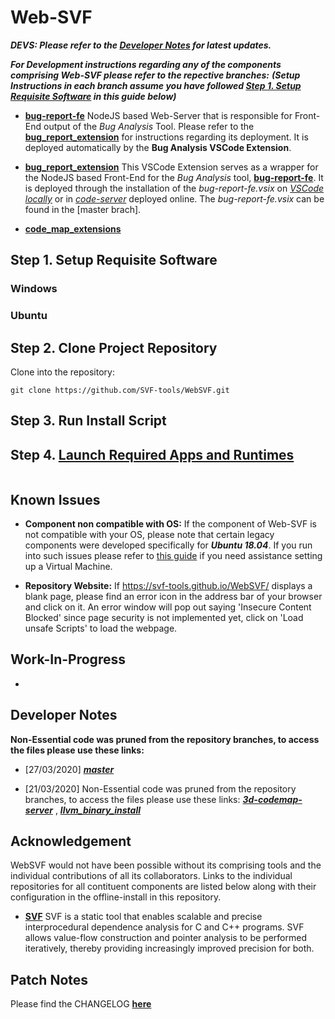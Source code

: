 # Web-SVF

***DEVS: Please refer to the [Developer Notes](https://github.com/SVF-tools/WebSVF/tree/master#developer-notes) for latest updates.***

***For Development instructions regarding any of the components comprising Web-SVF please refer to the repective branches:***
***(Setup Instructions in each branch assume you have followed **[Step 1. Setup Requisite Software](https://github.com/SVF-tools/WebSVF/tree/master#step-1-setup-requisite-software)** in this guide below)***

- **[bug-report-fe](https://github.com/SVF-tools/WebSVF/tree/bug-report-fe)**
NodeJS based Web-Server that is responsible for Front-End output of the *Bug Analysis* Tool. Please refer to the **[bug_report_extension](https://github.com/SVF-tools/WebSVF/tree/bug_report_extension)** for instructions regarding its deployment. It is deployed automatically by the **Bug Analysis VSCode Extension**.

- **[bug_report_extension](https://github.com/SVF-tools/WebSVF/tree/bug_report_extension)**
This VSCode Extension serves as a wrapper for the NodeJS based Front-End for the *Bug Analysis* tool, **[bug-report-fe](https://github.com/SVF-tools/WebSVF/tree/bug-report-fe)**. It is deployed through the installation of the *bug-report-fe.vsix* on *[VSCode locally](https://code.visualstudio.com/download)* or in *[code-server]()* deployed online. The *bug-report-fe.vsix* can be found in the [master brach].

- **[code_map_extensions](https://github.com/SVF-tools/WebSVF/tree/code_map_extension)**

## Step 1. Setup Requisite Software

### Windows

### Ubuntu

## Step 2. Clone Project Repository

Clone into the repository:

```
git clone https://github.com/SVF-tools/WebSVF.git
```

## Step 3. Run Install Script


## Step 4. [Launch Required Apps and Runtimes](https://youtu.be/OR-5y5QLoYw)

```

```

## Known Issues

- **Component non compatible with OS:** If the component of Web-SVF is not compatible with your OS, please note that certain legacy components were developed specifically for ***Ubuntu 18.04***. If you run into such issues please refer to [this guide](https://github.com/SVF-tools/WebSVF/blob/master/Install_VirtualBox.md) if you need assistance setting up a Virtual Machine. 

- **Repository Website:** If  https://svf-tools.github.io/WebSVF/  displays a blank page, please find an error icon in the address bar of your browser and click on it. An error window will pop out saying 'Insecure Content Blocked' since page security is not implemented yet, click on 'Load unsafe Scripts' to load the webpage.

## Work-In-Progress

- 

## Developer Notes

**Non-Essential code was pruned from the repository branches, to access the files please use these links:**

- [27/03/2020]
[***master***](https://docs.google.com/uc?export=download&id=1iAoCApwVEGajNFXaUmLMclrSs5AjnrLE)

- [21/03/2020]
Non-Essential code was pruned from the repository branches, to access the files please use these links: [***3d-codemap-server***](https://docs.google.com/uc?export=download&id=1SXbdeUj8KWGpz6FBztOOye2-UXBjSC3Q) , [***llvm_binary_install***](https://docs.google.com/uc?export=download&id=14wzusP0aTkkIBtH9S4TQSjiNhH9K8JZ5)

## Acknowledgement

WebSVF would not have been possible without its comprising tools and the individual contributions of all its collaborators. 
Links to the individual repositories for all contituent components are listed below along with their configuration in the offline-install in this repository.

- **[SVF](https://github.com/SVF-tools/SVF)**
SVF is a static tool that enables scalable and precise interprocedural dependence analysis for C and C++ programs. SVF allows value-flow construction and pointer analysis to be performed iteratively, thereby providing increasingly improved precision for both.


## Patch Notes

Please find the CHANGELOG **[here](https://github.com/SVF-tools/WebSVF/blob/master/CHANGELOG.md)**
